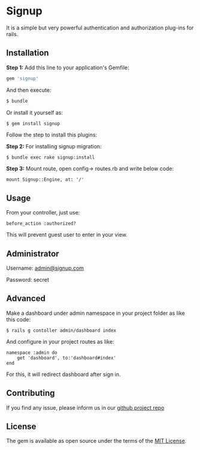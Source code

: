 # Signup
It is a simple but very powerful authentication and authorization plug-ins for rails.

## Installation
**Step 1:** Add this line to your application's Gemfile:

```ruby
gem 'signup'
```

And then execute:
```bash
$ bundle
```

Or install it yourself as:
```bash
$ gem install signup
```

Follow the step to install this plugins:

**Step 2:**
For installing signup migration:

```
$ bundle exec rake signup:install
```

**Step 3:**
Mount route, open config-> routes.rb and write below code:

```
mount Signup::Engine, at: '/'
```

## Usage
From your controller, just use:

```
before_action :authorized?
```

This will prevent guest user to enter in your view.

## Administrator
Username: admin@signup.com

Password: secret

## Advanced 
 Make a dashboard under admin namespace in your project folder as like this code:
 
 ```
 $ rails g contoller admin/dashboard index
 ```
 And configure in your project routes as like:
 ```
 namespace :admin do
     get 'dashboard', to:'dashboard#index'
 end
 ```
For this, it will redirect dashboard after sign in.

## Contributing
If you find any issue, please inform us in our [github project repo](https://github.com/bdmade/signup)

## License
The gem is available as open source under the terms of the [MIT License](http://opensource.org/licenses/MIT).
